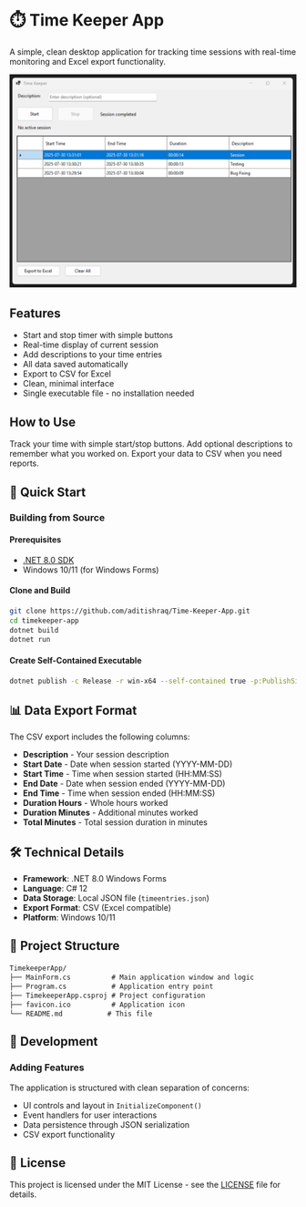 # ⏱️ Time Keeper App

A simple, clean desktop application for tracking time sessions with real-time monitoring and Excel export functionality.

![Time Keeper App](https://github.com/aditishraq/Time-Keeper-App/blob/main/main_page.png)

## Features

- Start and stop timer with simple buttons
- Real-time display of current session
- Add descriptions to your time entries
- All data saved automatically
- Export to CSV for Excel
- Clean, minimal interface
- Single executable file - no installation needed

## How to Use

Track your time with simple start/stop buttons. Add optional descriptions to remember what you worked on. Export your data to CSV when you need reports.

## 🚀 Quick Start

### Building from Source

#### Prerequisites
- [.NET 8.0 SDK](https://dotnet.microsoft.com/download/dotnet/8.0)
- Windows 10/11 (for Windows Forms)

#### Clone and Build
```bash
git clone https://github.com/aditishraq/Time-Keeper-App.git
cd timekeeper-app
dotnet build
dotnet run
```

#### Create Self-Contained Executable
```bash
dotnet publish -c Release -r win-x64 --self-contained true -p:PublishSingleFile=true
```

## 📊 Data Export Format

The CSV export includes the following columns:
- **Description** - Your session description
- **Start Date** - Date when session started (YYYY-MM-DD)
- **Start Time** - Time when session started (HH:MM:SS)
- **End Date** - Date when session ended (YYYY-MM-DD)
- **End Time** - Time when session ended (HH:MM:SS)
- **Duration Hours** - Whole hours worked
- **Duration Minutes** - Additional minutes worked
- **Total Minutes** - Total session duration in minutes

## 🛠️ Technical Details

- **Framework**: .NET 8.0 Windows Forms
- **Language**: C# 12
- **Data Storage**: Local JSON file (`timeentries.json`)
- **Export Format**: CSV (Excel compatible)
- **Platform**: Windows 10/11

## 📁 Project Structure

```
TimekeeperApp/
├── MainForm.cs          # Main application window and logic
├── Program.cs           # Application entry point
├── TimekeeperApp.csproj # Project configuration
├── favicon.ico          # Application icon
└── README.md           # This file
```


## 🔧 Development

### Adding Features
The application is structured with clean separation of concerns:
- UI controls and layout in `InitializeComponent()`
- Event handlers for user interactions
- Data persistence through JSON serialization
- CSV export functionality



## 📝 License

This project is licensed under the MIT License - see the [LICENSE](LICENSE) file for details.


